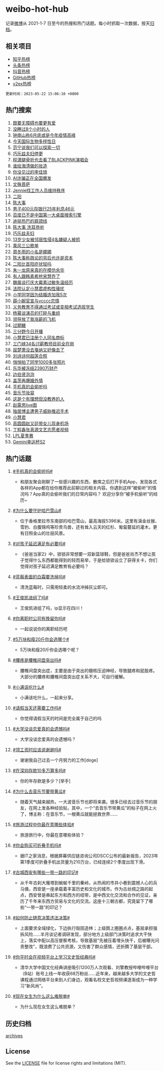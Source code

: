 # weibo-hot-hub

记录[微博](https://www.weibo.com)从 2021-1-7 日至今的热搜和热门话题。每小时抓取一次数据，按天[归档](archives)。

## 相关项目

- [知乎热榜](https://github.com/lonnyzhang423/zhihu-hot-hub)
- [头条热榜](https://github.com/lonnyzhang423/toutiao-hot-hub)
- [抖音热榜](https://github.com/lonnyzhang423/douyin-hot-hub)
- [GitHub热榜](https://github.com/lonnyzhang423/github-hot-hub)
- [v2ex热榜](https://github.com/lonnyzhang423/v2ex-hot-hub)


`更新时间：2023-05-22 15:06:10 +0800`

## 热门搜索

1. [既要无障碍也要更有爱](https://m.weibo.cn/search?containerid=100103type%3D1%26t%3D10%26q%3D%23%E6%97%A2%E8%A6%81%E6%97%A0%E9%9A%9C%E7%A2%8D%E4%B9%9F%E8%A6%81%E6%9B%B4%E6%9C%89%E7%88%B1%23&stream_entry_id=51&isnewpage=1&extparam=seat%3D1%26stream_entry_id%3D51%26pos%3D0%26filter_type%3Drealtimehot%26dgr%3D0%26c_type%3D51%26cate%3D10103%26display_time%3D1684739168%26pre_seqid%3D168473916894402718621&luicode=10000011&lfid=106003type%253D25%2526t%253D3%2526disable_hot%253D1%2526filter_type%253Drealtimehot)
1. [没睡过8个小时的人](https://m.weibo.cn/search?containerid=100103type%3D1%26t%3D10%26q%3D%E6%B2%A1%E7%9D%A1%E8%BF%878%E4%B8%AA%E5%B0%8F%E6%97%B6%E7%9A%84%E4%BA%BA&stream_entry_id=31&isnewpage=1&extparam=seat%3D1%26stream_entry_id%3D31%26cate%3D5001%26filter_type%3Drealtimehot%26band_rank%3D1%26q%3D%25E6%25B2%25A1%25E7%259D%25A1%25E8%25BF%25878%25E4%25B8%25AA%25E5%25B0%258F%25E6%2597%25B6%25E7%259A%2584%25E4%25BA%25BA%26dgr%3D0%26pos%3D0%26realpos%3D1%26flag%3D16%26c_type%3D31%26lcate%3D5001%26display_time%3D1684739168%26pre_seqid%3D168473916894402718621&luicode=10000011&lfid=106003type%253D25%2526t%253D3%2526disable_hot%253D1%2526filter_type%253Drealtimehot)
1. [钟南山称6月底或是今年疫情高峰](https://m.weibo.cn/search?containerid=100103type%3D1%26t%3D10%26q%3D%23%E9%92%9F%E5%8D%97%E5%B1%B1%E7%A7%B06%E6%9C%88%E5%BA%95%E6%88%96%E6%98%AF%E4%BB%8A%E5%B9%B4%E7%96%AB%E6%83%85%E9%AB%98%E5%B3%B0%23&stream_entry_id=31&isnewpage=1&extparam=seat%3D1%26stream_entry_id%3D31%26cate%3D5001%26filter_type%3Drealtimehot%26band_rank%3D2%26q%3D%2523%25E9%2592%259F%25E5%258D%2597%25E5%25B1%25B1%25E7%25A7%25B06%25E6%259C%2588%25E5%25BA%2595%25E6%2588%2596%25E6%2598%25AF%25E4%25BB%258A%25E5%25B9%25B4%25E7%2596%25AB%25E6%2583%2585%25E9%25AB%2598%25E5%25B3%25B0%2523%26dgr%3D0%26pos%3D1%26realpos%3D2%26flag%3D2%26c_type%3D31%26lcate%3D5001%26display_time%3D1684739168%26pre_seqid%3D168473916894402718621&luicode=10000011&lfid=106003type%253D25%2526t%253D3%2526disable_hot%253D1%2526filter_type%253Drealtimehot)
1. [今天国际生物多样性日](https://m.weibo.cn/search?containerid=100103type%3D1%26t%3D10%26q%3D%23%E4%BB%8A%E5%A4%A9%E5%9B%BD%E9%99%85%E7%94%9F%E7%89%A9%E5%A4%9A%E6%A0%B7%E6%80%A7%E6%97%A5%23&stream_entry_id=31&isnewpage=1&extparam=seat%3D1%26stream_entry_id%3D31%26cate%3D5001%26filter_type%3Drealtimehot%26band_rank%3D3%26q%3D%2523%25E4%25BB%258A%25E5%25A4%25A9%25E5%259B%25BD%25E9%2599%2585%25E7%2594%259F%25E7%2589%25A9%25E5%25A4%259A%25E6%25A0%25B7%25E6%2580%25A7%25E6%2597%25A5%2523%26dgr%3D0%26pos%3D2%26realpos%3D3%26flag%3D0%26c_type%3D31%26lcate%3D5001%26display_time%3D1684739168%26pre_seqid%3D168473916894402718621&luicode=10000011&lfid=106003type%253D25%2526t%253D3%2526disable_hot%253D1%2526filter_type%253Drealtimehot)
1. [范宁说我们可以探索一切](https://m.weibo.cn/search?containerid=100103type%3D1%26t%3D10%26q%3D%23%E8%8C%83%E5%AE%81%E8%AF%B4%E6%88%91%E4%BB%AC%E5%8F%AF%E4%BB%A5%E6%8E%A2%E7%B4%A2%E4%B8%80%E5%88%87%23&stream_entry_id=31&isnewpage=1&extparam=seat%3D1%26stream_entry_id%3D31%26cate%3D5001%26filter_type%3Drealtimehot%26band_rank%3D4%26adid%3D190106%26q%3D%2523%25E8%258C%2583%25E5%25AE%2581%25E8%25AF%25B4%25E6%2588%2591%25E4%25BB%25AC%25E5%258F%25AF%25E4%25BB%25A5%25E6%258E%25A2%25E7%25B4%25A2%25E4%25B8%2580%25E5%2588%2587%2523%26dgr%3D0%26topic_ad%3D1%26is_ad_pos%3D1%26pos%3D3%26c_type%3D31%26lcate%3D5001%26display_time%3D1684739168%26pre_seqid%3D168473916894402718621&luicode=10000011&lfid=106003type%253D25%2526t%253D3%2526disable_hot%253D1%2526filter_type%253Drealtimehot)
1. [巧乐兹夫妇停更](https://m.weibo.cn/search?containerid=100103type%3D1%26t%3D10%26q%3D%23%E5%B7%A7%E4%B9%90%E5%85%B9%E5%A4%AB%E5%A6%87%E5%81%9C%E6%9B%B4%23&stream_entry_id=31&isnewpage=1&extparam=seat%3D1%26stream_entry_id%3D31%26cate%3D5001%26filter_type%3Drealtimehot%26band_rank%3D4%26q%3D%2523%25E5%25B7%25A7%25E4%25B9%2590%25E5%2585%25B9%25E5%25A4%25AB%25E5%25A6%2587%25E5%2581%259C%25E6%259B%25B4%2523%26dgr%3D0%26pos%3D4%26realpos%3D4%26flag%3D1%26c_type%3D31%26lcate%3D5001%26display_time%3D1684739168%26pre_seqid%3D168473916894402718621&luicode=10000011&lfid=106003type%253D25%2526t%253D3%2526disable_hot%253D1%2526filter_type%253Drealtimehot)
1. [程潇腿骨折也去看了BLACKPINK演唱会](https://m.weibo.cn/search?containerid=100103type%3D1%26t%3D10%26q%3D%23%E7%A8%8B%E6%BD%87%E8%85%BF%E9%AA%A8%E6%8A%98%E4%B9%9F%E5%8E%BB%E7%9C%8B%E4%BA%86BLACKPINK%E6%BC%94%E5%94%B1%E4%BC%9A%23&stream_entry_id=31&isnewpage=1&extparam=seat%3D1%26stream_entry_id%3D31%26cate%3D5001%26filter_type%3Drealtimehot%26band_rank%3D5%26q%3D%2523%25E7%25A8%258B%25E6%25BD%2587%25E8%2585%25BF%25E9%25AA%25A8%25E6%258A%2598%25E4%25B9%259F%25E5%258E%25BB%25E7%259C%258B%25E4%25BA%2586BLACKPINK%25E6%25BC%2594%25E5%2594%25B1%25E4%25BC%259A%2523%26dgr%3D0%26pos%3D5%26realpos%3D5%26flag%3D2%26c_type%3D31%26lcate%3D5001%26display_time%3D1684739168%26pre_seqid%3D168473916894402718621&luicode=10000011&lfid=106003type%253D25%2526t%253D3%2526disable_hot%253D1%2526filter_type%253Drealtimehot)
1. [谁给海清做的妆造](https://m.weibo.cn/search?containerid=100103type%3D1%26t%3D10%26q%3D%23%E8%B0%81%E7%BB%99%E6%B5%B7%E6%B8%85%E5%81%9A%E7%9A%84%E5%A6%86%E9%80%A0%23&stream_entry_id=31&isnewpage=1&extparam=seat%3D1%26stream_entry_id%3D31%26cate%3D5001%26filter_type%3Drealtimehot%26band_rank%3D6%26q%3D%2523%25E8%25B0%2581%25E7%25BB%2599%25E6%25B5%25B7%25E6%25B8%2585%25E5%2581%259A%25E7%259A%2584%25E5%25A6%2586%25E9%2580%25A0%2523%26dgr%3D0%26pos%3D6%26realpos%3D6%26flag%3D2%26c_type%3D31%26lcate%3D5001%26display_time%3D1684739168%26pre_seqid%3D168473916894402718621&luicode=10000011&lfid=106003type%253D25%2526t%253D3%2526disable_hot%253D1%2526filter_type%253Drealtimehot)
1. [你没见过的李佳琦](https://m.weibo.cn/search?containerid=100103type%3D1%26t%3D10%26q%3D%23%E4%BD%A0%E6%B2%A1%E8%A7%81%E8%BF%87%E7%9A%84%E6%9D%8E%E4%BD%B3%E7%90%A6%23&stream_entry_id=31&isnewpage=1&extparam=seat%3D1%26stream_entry_id%3D31%26cate%3D5001%26filter_type%3Drealtimehot%26band_rank%3D7%26adid%3D189901%26q%3D%2523%25E4%25BD%25A0%25E6%25B2%25A1%25E8%25A7%2581%25E8%25BF%2587%25E7%259A%2584%25E6%259D%258E%25E4%25BD%25B3%25E7%2590%25A6%2523%26dgr%3D0%26topic_ad%3D1%26is_ad_pos%3D1%26pos%3D7%26c_type%3D31%26lcate%3D5001%26display_time%3D1684739168%26pre_seqid%3D168473916894402718621&luicode=10000011&lfid=106003type%253D25%2526t%253D3%2526disable_hot%253D1%2526filter_type%253Drealtimehot)
1. [AI诈骗正在全国爆发](https://m.weibo.cn/search?containerid=100103type%3D1%26t%3D10%26q%3D%23AI%E8%AF%88%E9%AA%97%E6%AD%A3%E5%9C%A8%E5%85%A8%E5%9B%BD%E7%88%86%E5%8F%91%23&stream_entry_id=31&isnewpage=1&extparam=seat%3D1%26stream_entry_id%3D31%26cate%3D5001%26filter_type%3Drealtimehot%26band_rank%3D7%26q%3D%2523AI%25E8%25AF%2588%25E9%25AA%2597%25E6%25AD%25A3%25E5%259C%25A8%25E5%2585%25A8%25E5%259B%25BD%25E7%2588%2586%25E5%258F%2591%2523%26dgr%3D0%26pos%3D8%26realpos%3D7%26flag%3D16%26c_type%3D31%26lcate%3D5001%26display_time%3D1684739168%26pre_seqid%3D168473916894402718621&luicode=10000011&lfid=106003type%253D25%2526t%253D3%2526disable_hot%253D1%2526filter_type%253Drealtimehot)
1. [文殊菩萨](https://m.weibo.cn/search?containerid=100103type%3D1%26t%3D10%26q%3D%E6%96%87%E6%AE%8A%E8%8F%A9%E8%90%A8&stream_entry_id=31&isnewpage=1&extparam=seat%3D1%26stream_entry_id%3D31%26cate%3D5001%26filter_type%3Drealtimehot%26band_rank%3D8%26q%3D%25E6%2596%2587%25E6%25AE%258A%25E8%258F%25A9%25E8%2590%25A8%26dgr%3D0%26pos%3D9%26realpos%3D8%26flag%3D16%26c_type%3D31%26lcate%3D5001%26display_time%3D1684739168%26pre_seqid%3D168473916894402718621&luicode=10000011&lfid=106003type%253D25%2526t%253D3%2526disable_hot%253D1%2526filter_type%253Drealtimehot)
1. [Jennie找工作人员维持秩序](https://m.weibo.cn/search?containerid=100103type%3D1%26t%3D10%26q%3D%23Jennie%E6%89%BE%E5%B7%A5%E4%BD%9C%E4%BA%BA%E5%91%98%E7%BB%B4%E6%8C%81%E7%A7%A9%E5%BA%8F%23&stream_entry_id=31&isnewpage=1&extparam=seat%3D1%26stream_entry_id%3D31%26cate%3D5001%26filter_type%3Drealtimehot%26band_rank%3D9%26q%3D%2523Jennie%25E6%2589%25BE%25E5%25B7%25A5%25E4%25BD%259C%25E4%25BA%25BA%25E5%2591%2598%25E7%25BB%25B4%25E6%258C%2581%25E7%25A7%25A9%25E5%25BA%258F%2523%26dgr%3D0%26pos%3D10%26realpos%3D9%26flag%3D2%26c_type%3D31%26lcate%3D5001%26display_time%3D1684739168%26pre_seqid%3D168473916894402718621&luicode=10000011&lfid=106003type%253D25%2526t%253D3%2526disable_hot%253D1%2526filter_type%253Drealtimehot)
1. [二阳](https://m.weibo.cn/search?containerid=100103type%3D1%26t%3D10%26q%3D%E4%BA%8C%E9%98%B3&stream_entry_id=31&isnewpage=1&extparam=seat%3D1%26stream_entry_id%3D31%26cate%3D5001%26filter_type%3Drealtimehot%26band_rank%3D10%26q%3D%25E4%25BA%258C%25E9%2598%25B3%26dgr%3D0%26pos%3D11%26realpos%3D10%26flag%3D0%26c_type%3D31%26lcate%3D5001%26display_time%3D1684739168%26pre_seqid%3D168473916894402718621&luicode=10000011&lfid=106003type%253D25%2526t%253D3%2526disable_hot%253D1%2526filter_type%253Drealtimehot)
1. [陈大事](https://m.weibo.cn/search?containerid=100103type%3D1%26t%3D10%26q%3D%E9%99%88%E5%A4%A7%E4%BA%8B&stream_entry_id=31&isnewpage=1&extparam=seat%3D1%26stream_entry_id%3D31%26cate%3D5001%26filter_type%3Drealtimehot%26band_rank%3D11%26q%3D%25E9%2599%2588%25E5%25A4%25A7%25E4%25BA%258B%26dgr%3D0%26pos%3D12%26realpos%3D11%26flag%3D0%26c_type%3D31%26lcate%3D5001%26display_time%3D1684739168%26pre_seqid%3D168473916894402718621&luicode=10000011&lfid=106003type%253D25%2526t%253D3%2526disable_hot%253D1%2526filter_type%253Drealtimehot)
1. [男子400元存银行25年利息46元](https://m.weibo.cn/search?containerid=100103type%3D1%26t%3D10%26q%3D%23%E7%94%B7%E5%AD%90400%E5%85%83%E5%AD%98%E9%93%B6%E8%A1%8C25%E5%B9%B4%E5%88%A9%E6%81%AF46%E5%85%83%23&stream_entry_id=31&isnewpage=1&extparam=seat%3D1%26stream_entry_id%3D31%26cate%3D5001%26filter_type%3Drealtimehot%26band_rank%3D12%26q%3D%2523%25E7%2594%25B7%25E5%25AD%2590400%25E5%2585%2583%25E5%25AD%2598%25E9%2593%25B6%25E8%25A1%258C25%25E5%25B9%25B4%25E5%2588%25A9%25E6%2581%25AF46%25E5%2585%2583%2523%26dgr%3D0%26pos%3D13%26realpos%3D12%26flag%3D0%26c_type%3D31%26lcate%3D5001%26display_time%3D1684739168%26pre_seqid%3D168473916894402718621&luicode=10000011&lfid=106003type%253D25%2526t%253D3%2526disable_hot%253D1%2526filter_type%253Drealtimehot)
1. [百度已不是中国第一大桌面搜索引擎](https://m.weibo.cn/search?containerid=100103type%3D1%26t%3D10%26q%3D%23%E7%99%BE%E5%BA%A6%E5%B7%B2%E4%B8%8D%E6%98%AF%E4%B8%AD%E5%9B%BD%E7%AC%AC%E4%B8%80%E5%A4%A7%E6%A1%8C%E9%9D%A2%E6%90%9C%E7%B4%A2%E5%BC%95%E6%93%8E%23&stream_entry_id=31&isnewpage=1&extparam=seat%3D1%26stream_entry_id%3D31%26cate%3D5001%26filter_type%3Drealtimehot%26band_rank%3D13%26q%3D%2523%25E7%2599%25BE%25E5%25BA%25A6%25E5%25B7%25B2%25E4%25B8%258D%25E6%2598%25AF%25E4%25B8%25AD%25E5%259B%25BD%25E7%25AC%25AC%25E4%25B8%2580%25E5%25A4%25A7%25E6%25A1%258C%25E9%259D%25A2%25E6%2590%259C%25E7%25B4%25A2%25E5%25BC%2595%25E6%2593%258E%2523%26dgr%3D0%26pos%3D14%26realpos%3D13%26flag%3D1%26c_type%3D31%26lcate%3D5001%26display_time%3D1684739168%26pre_seqid%3D168473916894402718621&luicode=10000011&lfid=106003type%253D25%2526t%253D3%2526disable_hot%253D1%2526filter_type%253Drealtimehot)
1. [迪丽热巴的肩颈线](https://m.weibo.cn/search?containerid=100103type%3D1%26t%3D10%26q%3D%23%E8%BF%AA%E4%B8%BD%E7%83%AD%E5%B7%B4%E7%9A%84%E8%82%A9%E9%A2%88%E7%BA%BF%23&stream_entry_id=31&isnewpage=1&extparam=seat%3D1%26stream_entry_id%3D31%26cate%3D5001%26filter_type%3Drealtimehot%26band_rank%3D14%26q%3D%2523%25E8%25BF%25AA%25E4%25B8%25BD%25E7%2583%25AD%25E5%25B7%25B4%25E7%259A%2584%25E8%2582%25A9%25E9%25A2%2588%25E7%25BA%25BF%2523%26dgr%3D0%26pos%3D15%26realpos%3D14%26flag%3D0%26c_type%3D31%26lcate%3D5001%26display_time%3D1684739168%26pre_seqid%3D168473916894402718621&luicode=10000011&lfid=106003type%253D25%2526t%253D3%2526disable_hot%253D1%2526filter_type%253Drealtimehot)
1. [陈大事 洗耳恭听](https://m.weibo.cn/search?containerid=100103type%3D1%26t%3D10%26q%3D%E9%99%88%E5%A4%A7%E4%BA%8B+%E6%B4%97%E8%80%B3%E6%81%AD%E5%90%AC&stream_entry_id=31&isnewpage=1&extparam=seat%3D1%26stream_entry_id%3D31%26cate%3D5001%26filter_type%3Drealtimehot%26band_rank%3D15%26q%3D%25E9%2599%2588%25E5%25A4%25A7%25E4%25BA%258B%2520%25E6%25B4%2597%25E8%2580%25B3%25E6%2581%25AD%25E5%2590%25AC%26dgr%3D0%26pos%3D16%26realpos%3D15%26flag%3D1%26c_type%3D31%26lcate%3D5001%26display_time%3D1684739168%26pre_seqid%3D168473916894402718621&luicode=10000011&lfid=106003type%253D25%2526t%253D3%2526disable_hot%253D1%2526filter_type%253Drealtimehot)
1. [巧乐兹夫妇](https://m.weibo.cn/search?containerid=100103type%3D1%26t%3D10%26q%3D%E5%B7%A7%E4%B9%90%E5%85%B9%E5%A4%AB%E5%A6%87&stream_entry_id=31&isnewpage=1&extparam=seat%3D1%26stream_entry_id%3D31%26cate%3D5001%26filter_type%3Drealtimehot%26band_rank%3D16%26q%3D%25E5%25B7%25A7%25E4%25B9%2590%25E5%2585%25B9%25E5%25A4%25AB%25E5%25A6%2587%26dgr%3D0%26pos%3D17%26realpos%3D16%26flag%3D0%26c_type%3D31%26lcate%3D5001%26display_time%3D1684739168%26pre_seqid%3D168473916894402718621&luicode=10000011&lfid=106003type%253D25%2526t%253D3%2526disable_hot%253D1%2526filter_type%253Drealtimehot)
1. [13岁少女被邻居性侵4名嫌疑人被抓](https://m.weibo.cn/search?containerid=100103type%3D1%26t%3D10%26q%3D%2313%E5%B2%81%E5%B0%91%E5%A5%B3%E8%A2%AB%E9%82%BB%E5%B1%85%E6%80%A7%E4%BE%B54%E5%90%8D%E5%AB%8C%E7%96%91%E4%BA%BA%E8%A2%AB%E6%8A%93%23&stream_entry_id=31&isnewpage=1&extparam=seat%3D1%26stream_entry_id%3D31%26cate%3D5001%26filter_type%3Drealtimehot%26band_rank%3D17%26q%3D%252313%25E5%25B2%2581%25E5%25B0%2591%25E5%25A5%25B3%25E8%25A2%25AB%25E9%2582%25BB%25E5%25B1%2585%25E6%2580%25A7%25E4%25BE%25B54%25E5%2590%258D%25E5%25AB%258C%25E7%2596%2591%25E4%25BA%25BA%25E8%25A2%25AB%25E6%258A%2593%2523%26dgr%3D0%26pos%3D18%26realpos%3D17%26flag%3D0%26c_type%3D31%26lcate%3D5001%26display_time%3D1684739168%26pre_seqid%3D168473916894402718621&luicode=10000011&lfid=106003type%253D25%2526t%253D3%2526disable_hot%253D1%2526filter_type%253Drealtimehot)
1. [乘风三公歌单](https://m.weibo.cn/search?containerid=100103type%3D1%26t%3D10%26q%3D%23%E4%B9%98%E9%A3%8E%E4%B8%89%E5%85%AC%E6%AD%8C%E5%8D%95%23&stream_entry_id=31&isnewpage=1&extparam=seat%3D1%26stream_entry_id%3D31%26cate%3D5001%26filter_type%3Drealtimehot%26band_rank%3D18%26q%3D%2523%25E4%25B9%2598%25E9%25A3%258E%25E4%25B8%2589%25E5%2585%25AC%25E6%25AD%258C%25E5%258D%2595%2523%26dgr%3D0%26pos%3D19%26realpos%3D18%26flag%3D1%26c_type%3D31%26lcate%3D5001%26display_time%3D1684739168%26pre_seqid%3D168473916894402718621&luicode=10000011&lfid=106003type%253D25%2526t%253D3%2526disable_hot%253D1%2526filter_type%253Drealtimehot)
1. [周冬雨的小名是娜娜](https://m.weibo.cn/search?containerid=100103type%3D1%26t%3D10%26q%3D%23%E5%91%A8%E5%86%AC%E9%9B%A8%E7%9A%84%E5%B0%8F%E5%90%8D%E6%98%AF%E5%A8%9C%E5%A8%9C%23&stream_entry_id=31&isnewpage=1&extparam=seat%3D1%26stream_entry_id%3D31%26cate%3D5001%26filter_type%3Drealtimehot%26band_rank%3D19%26q%3D%2523%25E5%2591%25A8%25E5%2586%25AC%25E9%259B%25A8%25E7%259A%2584%25E5%25B0%258F%25E5%2590%258D%25E6%2598%25AF%25E5%25A8%259C%25E5%25A8%259C%2523%26dgr%3D0%26pos%3D20%26realpos%3D19%26flag%3D0%26c_type%3D31%26lcate%3D5001%26display_time%3D1684739168%26pre_seqid%3D168473916894402718621&luicode=10000011&lfid=106003type%253D25%2526t%253D3%2526disable_hot%253D1%2526filter_type%253Drealtimehot)
1. [陈大事称舆论的背后也许是资本](https://m.weibo.cn/search?containerid=100103type%3D1%26t%3D10%26q%3D%23%E9%99%88%E5%A4%A7%E4%BA%8B%E7%A7%B0%E8%88%86%E8%AE%BA%E7%9A%84%E8%83%8C%E5%90%8E%E4%B9%9F%E8%AE%B8%E6%98%AF%E8%B5%84%E6%9C%AC%23&stream_entry_id=31&isnewpage=1&extparam=seat%3D1%26stream_entry_id%3D31%26cate%3D5001%26filter_type%3Drealtimehot%26band_rank%3D20%26q%3D%2523%25E9%2599%2588%25E5%25A4%25A7%25E4%25BA%258B%25E7%25A7%25B0%25E8%2588%2586%25E8%25AE%25BA%25E7%259A%2584%25E8%2583%258C%25E5%2590%258E%25E4%25B9%259F%25E8%25AE%25B8%25E6%2598%25AF%25E8%25B5%2584%25E6%259C%25AC%2523%26dgr%3D0%26pos%3D21%26realpos%3D20%26flag%3D0%26c_type%3D31%26lcate%3D5001%26display_time%3D1684739168%26pre_seqid%3D168473916894402718621&luicode=10000011&lfid=106003type%253D25%2526t%253D3%2526disable_hot%253D1%2526filter_type%253Drealtimehot)
1. [二阳比首阳症状轻吗](https://m.weibo.cn/search?containerid=100103type%3D1%26t%3D10%26q%3D%23%E4%BA%8C%E9%98%B3%E6%AF%94%E9%A6%96%E9%98%B3%E7%97%87%E7%8A%B6%E8%BD%BB%E5%90%97%23&stream_entry_id=31&isnewpage=1&extparam=seat%3D1%26stream_entry_id%3D31%26cate%3D5001%26filter_type%3Drealtimehot%26band_rank%3D21%26q%3D%2523%25E4%25BA%258C%25E9%2598%25B3%25E6%25AF%2594%25E9%25A6%2596%25E9%2598%25B3%25E7%2597%2587%25E7%258A%25B6%25E8%25BD%25BB%25E5%2590%2597%2523%26dgr%3D0%26pos%3D22%26realpos%3D21%26flag%3D1%26c_type%3D31%26lcate%3D5001%26display_time%3D1684739168%26pre_seqid%3D168473916894402718621&luicode=10000011&lfid=106003type%253D25%2526t%253D3%2526disable_hot%253D1%2526filter_type%253Drealtimehot)
1. [朱一龙原来真的在模仿余华](https://m.weibo.cn/search?containerid=100103type%3D1%26t%3D10%26q%3D%23%E6%9C%B1%E4%B8%80%E9%BE%99%E5%8E%9F%E6%9D%A5%E7%9C%9F%E7%9A%84%E5%9C%A8%E6%A8%A1%E4%BB%BF%E4%BD%99%E5%8D%8E%23&stream_entry_id=31&isnewpage=1&extparam=seat%3D1%26stream_entry_id%3D31%26cate%3D5001%26filter_type%3Drealtimehot%26band_rank%3D22%26q%3D%2523%25E6%259C%25B1%25E4%25B8%2580%25E9%25BE%2599%25E5%258E%259F%25E6%259D%25A5%25E7%259C%259F%25E7%259A%2584%25E5%259C%25A8%25E6%25A8%25A1%25E4%25BB%25BF%25E4%25BD%2599%25E5%258D%258E%2523%26dgr%3D0%26pos%3D23%26realpos%3D22%26flag%3D1%26c_type%3D31%26lcate%3D5001%26display_time%3D1684739168%26pre_seqid%3D168473916894402718621&luicode=10000011&lfid=106003type%253D25%2526t%253D3%2526disable_hot%253D1%2526filter_type%253Drealtimehot)
1. [有人跟韩素希抢宋慧乔了](https://m.weibo.cn/search?containerid=100103type%3D1%26t%3D10%26q%3D%23%E6%9C%89%E4%BA%BA%E8%B7%9F%E9%9F%A9%E7%B4%A0%E5%B8%8C%E6%8A%A2%E5%AE%8B%E6%85%A7%E4%B9%94%E4%BA%86%23&stream_entry_id=31&isnewpage=1&extparam=seat%3D1%26stream_entry_id%3D31%26cate%3D5001%26filter_type%3Drealtimehot%26band_rank%3D23%26q%3D%2523%25E6%259C%2589%25E4%25BA%25BA%25E8%25B7%259F%25E9%259F%25A9%25E7%25B4%25A0%25E5%25B8%258C%25E6%258A%25A2%25E5%25AE%258B%25E6%2585%25A7%25E4%25B9%2594%25E4%25BA%2586%2523%26dgr%3D0%26pos%3D24%26realpos%3D23%26flag%3D2%26c_type%3D31%26lcate%3D5001%26display_time%3D1684739168%26pre_seqid%3D168473916894402718621&luicode=10000011&lfid=106003type%253D25%2526t%253D3%2526disable_hot%253D1%2526filter_type%253Drealtimehot)
1. [魏晨谈打庆大霉素过敏失温经历](https://m.weibo.cn/search?containerid=100103type%3D1%26t%3D10%26q%3D%23%E9%AD%8F%E6%99%A8%E8%B0%88%E6%89%93%E5%BA%86%E5%A4%A7%E9%9C%89%E7%B4%A0%E8%BF%87%E6%95%8F%E5%A4%B1%E6%B8%A9%E7%BB%8F%E5%8E%86%23&stream_entry_id=31&isnewpage=1&extparam=seat%3D1%26stream_entry_id%3D31%26cate%3D5001%26filter_type%3Drealtimehot%26band_rank%3D24%26q%3D%2523%25E9%25AD%258F%25E6%2599%25A8%25E8%25B0%2588%25E6%2589%2593%25E5%25BA%2586%25E5%25A4%25A7%25E9%259C%2589%25E7%25B4%25A0%25E8%25BF%2587%25E6%2595%258F%25E5%25A4%25B1%25E6%25B8%25A9%25E7%25BB%258F%25E5%258E%2586%2523%26dgr%3D0%26pos%3D25%26realpos%3D24%26flag%3D1%26c_type%3D31%26lcate%3D5001%26display_time%3D1684739168%26pre_seqid%3D168473916894402718621&luicode=10000011&lfid=106003type%253D25%2526t%253D3%2526disable_hot%253D1%2526filter_type%253Drealtimehot)
1. [法院认定小慧君虚构性骚扰](https://m.weibo.cn/search?containerid=100103type%3D1%26t%3D10%26q%3D%23%E6%B3%95%E9%99%A2%E8%AE%A4%E5%AE%9A%E5%B0%8F%E6%85%A7%E5%90%9B%E8%99%9A%E6%9E%84%E6%80%A7%E9%AA%9A%E6%89%B0%23&stream_entry_id=31&isnewpage=1&extparam=seat%3D1%26stream_entry_id%3D31%26cate%3D5001%26filter_type%3Drealtimehot%26band_rank%3D25%26q%3D%2523%25E6%25B3%2595%25E9%2599%25A2%25E8%25AE%25A4%25E5%25AE%259A%25E5%25B0%258F%25E6%2585%25A7%25E5%2590%259B%25E8%2599%259A%25E6%259E%2584%25E6%2580%25A7%25E9%25AA%259A%25E6%2589%25B0%2523%26dgr%3D0%26pos%3D26%26realpos%3D25%26flag%3D0%26c_type%3D31%26lcate%3D5001%26display_time%3D1684739168%26pre_seqid%3D168473916894402718621&luicode=10000011&lfid=106003type%253D25%2526t%253D3%2526disable_hot%253D1%2526filter_type%253Drealtimehot)
1. [小学同学因为结婚连加我5次](https://m.weibo.cn/search?containerid=100103type%3D1%26t%3D10%26q%3D%23%E5%B0%8F%E5%AD%A6%E5%90%8C%E5%AD%A6%E5%9B%A0%E4%B8%BA%E7%BB%93%E5%A9%9A%E8%BF%9E%E5%8A%A0%E6%88%915%E6%AC%A1%23&stream_entry_id=31&isnewpage=1&extparam=seat%3D1%26stream_entry_id%3D31%26cate%3D5001%26filter_type%3Drealtimehot%26band_rank%3D26%26q%3D%2523%25E5%25B0%258F%25E5%25AD%25A6%25E5%2590%258C%25E5%25AD%25A6%25E5%259B%25A0%25E4%25B8%25BA%25E7%25BB%2593%25E5%25A9%259A%25E8%25BF%259E%25E5%258A%25A0%25E6%2588%25915%25E6%25AC%25A1%2523%26dgr%3D0%26pos%3D27%26realpos%3D26%26flag%3D0%26c_type%3D31%26lcate%3D5001%26display_time%3D1684739168%26pre_seqid%3D168473916894402718621&luicode=10000011&lfid=106003type%253D25%2526t%253D3%2526disable_hot%253D1%2526filter_type%253Drealtimehot)
1. [薛小婉官宣与vcccc恋情](https://m.weibo.cn/search?containerid=100103type%3D1%26t%3D10%26q%3D%23%E8%96%9B%E5%B0%8F%E5%A9%89%E5%AE%98%E5%AE%A3%E4%B8%8Evcccc%E6%81%8B%E6%83%85%23&stream_entry_id=31&isnewpage=1&extparam=seat%3D1%26stream_entry_id%3D31%26cate%3D5001%26filter_type%3Drealtimehot%26band_rank%3D27%26q%3D%2523%25E8%2596%259B%25E5%25B0%258F%25E5%25A9%2589%25E5%25AE%2598%25E5%25AE%25A3%25E4%25B8%258Evcccc%25E6%2581%258B%25E6%2583%2585%2523%26dgr%3D0%26pos%3D28%26realpos%3D27%26flag%3D1%26c_type%3D31%26lcate%3D5001%26display_time%3D1684739168%26pre_seqid%3D168473916894402718621&luicode=10000011&lfid=106003type%253D25%2526t%253D3%2526disable_hot%253D1%2526filter_type%253Drealtimehot)
1. [义务教育不得通过考试或变相考试选拔学生](https://m.weibo.cn/search?containerid=100103type%3D1%26t%3D10%26q%3D%23%E4%B9%89%E5%8A%A1%E6%95%99%E8%82%B2%E4%B8%8D%E5%BE%97%E9%80%9A%E8%BF%87%E8%80%83%E8%AF%95%E6%88%96%E5%8F%98%E7%9B%B8%E8%80%83%E8%AF%95%E9%80%89%E6%8B%94%E5%AD%A6%E7%94%9F%23&stream_entry_id=31&isnewpage=1&extparam=seat%3D1%26stream_entry_id%3D31%26cate%3D5001%26filter_type%3Drealtimehot%26band_rank%3D28%26q%3D%2523%25E4%25B9%2589%25E5%258A%25A1%25E6%2595%2599%25E8%2582%25B2%25E4%25B8%258D%25E5%25BE%2597%25E9%2580%259A%25E8%25BF%2587%25E8%2580%2583%25E8%25AF%2595%25E6%2588%2596%25E5%258F%2598%25E7%259B%25B8%25E8%2580%2583%25E8%25AF%2595%25E9%2580%2589%25E6%258B%2594%25E5%25AD%25A6%25E7%2594%259F%2523%26dgr%3D0%26pos%3D29%26realpos%3D28%26flag%3D1%26c_type%3D31%26lcate%3D5001%26display_time%3D1684739168%26pre_seqid%3D168473916894402718621&luicode=10000011&lfid=106003type%253D25%2526t%253D3%2526disable_hot%253D1%2526filter_type%253Drealtimehot)
1. [杨幂谈演员的打碎与重组](https://m.weibo.cn/search?containerid=100103type%3D1%26t%3D10%26q%3D%23%E6%9D%A8%E5%B9%82%E8%B0%88%E6%BC%94%E5%91%98%E7%9A%84%E6%89%93%E7%A2%8E%E4%B8%8E%E9%87%8D%E7%BB%84%23&stream_entry_id=31&isnewpage=1&extparam=seat%3D1%26stream_entry_id%3D31%26cate%3D5001%26filter_type%3Drealtimehot%26band_rank%3D29%26q%3D%2523%25E6%259D%25A8%25E5%25B9%2582%25E8%25B0%2588%25E6%25BC%2594%25E5%2591%2598%25E7%259A%2584%25E6%2589%2593%25E7%25A2%258E%25E4%25B8%258E%25E9%2587%258D%25E7%25BB%2584%2523%26dgr%3D0%26pos%3D30%26realpos%3D29%26flag%3D0%26c_type%3D31%26lcate%3D5001%26display_time%3D1684739168%26pre_seqid%3D168473916894402718621&luicode=10000011&lfid=106003type%253D25%2526t%253D3%2526disable_hot%253D1%2526filter_type%253Drealtimehot)
1. [领导放了我涨薪的飞机](https://m.weibo.cn/search?containerid=100103type%3D1%26t%3D10%26q%3D%23%E9%A2%86%E5%AF%BC%E6%94%BE%E4%BA%86%E6%88%91%E6%B6%A8%E8%96%AA%E7%9A%84%E9%A3%9E%E6%9C%BA%23&stream_entry_id=31&isnewpage=1&extparam=seat%3D1%26stream_entry_id%3D31%26cate%3D5001%26filter_type%3Drealtimehot%26band_rank%3D30%26q%3D%2523%25E9%25A2%2586%25E5%25AF%25BC%25E6%2594%25BE%25E4%25BA%2586%25E6%2588%2591%25E6%25B6%25A8%25E8%2596%25AA%25E7%259A%2584%25E9%25A3%259E%25E6%259C%25BA%2523%26dgr%3D0%26pos%3D31%26realpos%3D30%26flag%3D0%26c_type%3D31%26lcate%3D5001%26display_time%3D1684739168%26pre_seqid%3D168473916894402718621&luicode=10000011&lfid=106003type%253D25%2526t%253D3%2526disable_hot%253D1%2526filter_type%253Drealtimehot)
1. [过期糖](https://m.weibo.cn/search?containerid=100103type%3D1%26t%3D10%26q%3D%E8%BF%87%E6%9C%9F%E7%B3%96&stream_entry_id=31&isnewpage=1&extparam=seat%3D1%26stream_entry_id%3D31%26cate%3D5001%26filter_type%3Drealtimehot%26band_rank%3D31%26q%3D%25E8%25BF%2587%25E6%259C%259F%25E7%25B3%2596%26dgr%3D0%26pos%3D32%26realpos%3D31%26flag%3D1%26c_type%3D31%26lcate%3D5001%26display_time%3D1684739168%26pre_seqid%3D168473916894402718621&luicode=10000011&lfid=106003type%253D25%2526t%253D3%2526disable_hot%253D1%2526filter_type%253Drealtimehot)
1. [三分野今日开播](https://m.weibo.cn/search?containerid=100103type%3D1%26t%3D10%26q%3D%23%E4%B8%89%E5%88%86%E9%87%8E%E4%BB%8A%E6%97%A5%E5%BC%80%E6%92%AD%23&stream_entry_id=31&isnewpage=1&extparam=seat%3D1%26stream_entry_id%3D31%26cate%3D5001%26filter_type%3Drealtimehot%26band_rank%3D32%26q%3D%2523%25E4%25B8%2589%25E5%2588%2586%25E9%2587%258E%25E4%25BB%258A%25E6%2597%25A5%25E5%25BC%2580%25E6%2592%25AD%2523%26dgr%3D0%26pos%3D33%26realpos%3D32%26flag%3D1%26c_type%3D31%26lcate%3D5001%26display_time%3D1684739168%26pre_seqid%3D168473916894402718621&luicode=10000011&lfid=106003type%253D25%2526t%253D3%2526disable_hot%253D1%2526filter_type%253Drealtimehot)
1. [小慧君已注册个人同名商标](https://m.weibo.cn/search?containerid=100103type%3D1%26t%3D10%26q%3D%23%E5%B0%8F%E6%85%A7%E5%90%9B%E5%B7%B2%E6%B3%A8%E5%86%8C%E4%B8%AA%E4%BA%BA%E5%90%8C%E5%90%8D%E5%95%86%E6%A0%87%23&stream_entry_id=31&isnewpage=1&extparam=seat%3D1%26stream_entry_id%3D31%26cate%3D5001%26filter_type%3Drealtimehot%26band_rank%3D33%26q%3D%2523%25E5%25B0%258F%25E6%2585%25A7%25E5%2590%259B%25E5%25B7%25B2%25E6%25B3%25A8%25E5%2586%258C%25E4%25B8%25AA%25E4%25BA%25BA%25E5%2590%258C%25E5%2590%258D%25E5%2595%2586%25E6%25A0%2587%2523%26dgr%3D0%26pos%3D34%26realpos%3D33%26flag%3D1%26c_type%3D31%26lcate%3D5001%26display_time%3D1684739168%26pre_seqid%3D168473916894402718621&luicode=10000011&lfid=106003type%253D25%2526t%253D3%2526disable_hot%253D1%2526filter_type%253Drealtimehot)
1. [三门峡34名讨薪教师目前全在岗](https://m.weibo.cn/search?containerid=100103type%3D1%26t%3D10%26q%3D%23%E4%B8%89%E9%97%A8%E5%B3%A134%E5%90%8D%E8%AE%A8%E8%96%AA%E6%95%99%E5%B8%88%E7%9B%AE%E5%89%8D%E5%85%A8%E5%9C%A8%E5%B2%97%23&stream_entry_id=31&isnewpage=1&extparam=seat%3D1%26stream_entry_id%3D31%26cate%3D5001%26filter_type%3Drealtimehot%26band_rank%3D34%26q%3D%2523%25E4%25B8%2589%25E9%2597%25A8%25E5%25B3%25A134%25E5%2590%258D%25E8%25AE%25A8%25E8%2596%25AA%25E6%2595%2599%25E5%25B8%2588%25E7%259B%25AE%25E5%2589%258D%25E5%2585%25A8%25E5%259C%25A8%25E5%25B2%2597%2523%26dgr%3D0%26pos%3D35%26realpos%3D34%26flag%3D1%26c_type%3D31%26lcate%3D5001%26display_time%3D1684739168%26pre_seqid%3D168473916894402718621&luicode=10000011&lfid=106003type%253D25%2526t%253D3%2526disable_hot%253D1%2526filter_type%253Drealtimehot)
1. [屈楚萧没去戛纳又好像去了](https://m.weibo.cn/search?containerid=100103type%3D1%26t%3D10%26q%3D%23%E5%B1%88%E6%A5%9A%E8%90%A7%E6%B2%A1%E5%8E%BB%E6%88%9B%E7%BA%B3%E5%8F%88%E5%A5%BD%E5%83%8F%E5%8E%BB%E4%BA%86%23&stream_entry_id=31&isnewpage=1&extparam=seat%3D1%26stream_entry_id%3D31%26cate%3D5001%26filter_type%3Drealtimehot%26band_rank%3D35%26q%3D%2523%25E5%25B1%2588%25E6%25A5%259A%25E8%2590%25A7%25E6%25B2%25A1%25E5%258E%25BB%25E6%2588%259B%25E7%25BA%25B3%25E5%258F%2588%25E5%25A5%25BD%25E5%2583%258F%25E5%258E%25BB%25E4%25BA%2586%2523%26dgr%3D0%26pos%3D36%26realpos%3D35%26flag%3D0%26c_type%3D31%26lcate%3D5001%26display_time%3D1684739168%26pre_seqid%3D168473916894402718621&luicode=10000011&lfid=106003type%253D25%2526t%253D3%2526disable_hot%253D1%2526filter_type%253Drealtimehot)
1. [刘诗诗何超莲合照](https://m.weibo.cn/search?containerid=100103type%3D1%26t%3D10%26q%3D%23%E5%88%98%E8%AF%97%E8%AF%97%E4%BD%95%E8%B6%85%E8%8E%B2%E5%90%88%E7%85%A7%23&stream_entry_id=31&isnewpage=1&extparam=seat%3D1%26stream_entry_id%3D31%26cate%3D5001%26filter_type%3Drealtimehot%26band_rank%3D36%26q%3D%2523%25E5%2588%2598%25E8%25AF%2597%25E8%25AF%2597%25E4%25BD%2595%25E8%25B6%2585%25E8%258E%25B2%25E5%2590%2588%25E7%2585%25A7%2523%26dgr%3D0%26pos%3D37%26realpos%3D36%26flag%3D0%26c_type%3D31%26lcate%3D5001%26display_time%3D1684739168%26pre_seqid%3D168473916894402718621&luicode=10000011&lfid=106003type%253D25%2526t%253D3%2526disable_hot%253D1%2526filter_type%253Drealtimehot)
1. [悄悄拍了同学1000多张照片](https://m.weibo.cn/search?containerid=100103type%3D1%26t%3D10%26q%3D%23%E6%82%84%E6%82%84%E6%8B%8D%E4%BA%86%E5%90%8C%E5%AD%A61000%E5%A4%9A%E5%BC%A0%E7%85%A7%E7%89%87%23&stream_entry_id=31&isnewpage=1&extparam=seat%3D1%26stream_entry_id%3D31%26cate%3D5001%26filter_type%3Drealtimehot%26band_rank%3D37%26q%3D%2523%25E6%2582%2584%25E6%2582%2584%25E6%258B%258D%25E4%25BA%2586%25E5%2590%258C%25E5%25AD%25A61000%25E5%25A4%259A%25E5%25BC%25A0%25E7%2585%25A7%25E7%2589%2587%2523%26dgr%3D0%26pos%3D38%26realpos%3D37%26flag%3D0%26c_type%3D31%26lcate%3D5001%26display_time%3D1684739168%26pre_seqid%3D168473916894402718621&luicode=10000011&lfid=106003type%253D25%2526t%253D3%2526disable_hot%253D1%2526filter_type%253Drealtimehot)
1. [乐华被冻结2390万财产](https://m.weibo.cn/search?containerid=100103type%3D1%26t%3D10%26q%3D%23%E4%B9%90%E5%8D%8E%E8%A2%AB%E5%86%BB%E7%BB%932390%E4%B8%87%E8%B4%A2%E4%BA%A7%23&stream_entry_id=31&isnewpage=1&extparam=seat%3D1%26stream_entry_id%3D31%26cate%3D5001%26filter_type%3Drealtimehot%26band_rank%3D38%26q%3D%2523%25E4%25B9%2590%25E5%258D%258E%25E8%25A2%25AB%25E5%2586%25BB%25E7%25BB%25932390%25E4%25B8%2587%25E8%25B4%25A2%25E4%25BA%25A7%2523%26dgr%3D0%26pos%3D39%26realpos%3D38%26flag%3D1%26c_type%3D31%26lcate%3D5001%26display_time%3D1684739168%26pre_seqid%3D168473916894402718621&luicode=10000011&lfid=106003type%253D25%2526t%253D3%2526disable_hot%253D1%2526filter_type%253Drealtimehot)
1. [边伯贤泡泡](https://m.weibo.cn/search?containerid=100103type%3D1%26t%3D10%26q%3D%E8%BE%B9%E4%BC%AF%E8%B4%A4%E6%B3%A1%E6%B3%A1&stream_entry_id=31&isnewpage=1&extparam=seat%3D1%26stream_entry_id%3D31%26cate%3D5001%26filter_type%3Drealtimehot%26band_rank%3D39%26q%3D%25E8%25BE%25B9%25E4%25BC%25AF%25E8%25B4%25A4%25E6%25B3%25A1%25E6%25B3%25A1%26dgr%3D0%26pos%3D40%26realpos%3D39%26flag%3D1%26c_type%3D31%26lcate%3D5001%26display_time%3D1684739168%26pre_seqid%3D168473916894402718621&luicode=10000011&lfid=106003type%253D25%2526t%253D3%2526disable_hot%253D1%2526filter_type%253Drealtimehot)
1. [盖茨再爆婚外情](https://m.weibo.cn/search?containerid=100103type%3D1%26t%3D10%26q%3D%23%E7%9B%96%E8%8C%A8%E5%86%8D%E7%88%86%E5%A9%9A%E5%A4%96%E6%83%85%23&stream_entry_id=31&isnewpage=1&extparam=seat%3D1%26stream_entry_id%3D31%26cate%3D5001%26filter_type%3Drealtimehot%26band_rank%3D40%26q%3D%2523%25E7%259B%2596%25E8%258C%25A8%25E5%2586%258D%25E7%2588%2586%25E5%25A9%259A%25E5%25A4%2596%25E6%2583%2585%2523%26dgr%3D0%26pos%3D41%26realpos%3D40%26flag%3D0%26c_type%3D31%26lcate%3D5001%26display_time%3D1684739168%26pre_seqid%3D168473916894402718621&luicode=10000011&lfid=106003type%253D25%2526t%253D3%2526disable_hot%253D1%2526filter_type%253Drealtimehot)
1. [手机真的会偷听吗](https://m.weibo.cn/search?containerid=100103type%3D1%26t%3D10%26q%3D%23%E6%89%8B%E6%9C%BA%E7%9C%9F%E7%9A%84%E4%BC%9A%E5%81%B7%E5%90%AC%E5%90%97%23&stream_entry_id=31&isnewpage=1&extparam=seat%3D1%26stream_entry_id%3D31%26cate%3D5001%26filter_type%3Drealtimehot%26band_rank%3D41%26q%3D%2523%25E6%2589%258B%25E6%259C%25BA%25E7%259C%259F%25E7%259A%2584%25E4%25BC%259A%25E5%2581%25B7%25E5%2590%25AC%25E5%2590%2597%2523%26dgr%3D0%26pos%3D42%26realpos%3D41%26flag%3D0%26c_type%3D31%26lcate%3D5001%26display_time%3D1684739168%26pre_seqid%3D168473916894402718621&luicode=10000011&lfid=106003type%253D25%2526t%253D3%2526disable_hot%253D1%2526filter_type%253Drealtimehot)
1. [音乐节妆容](https://m.weibo.cn/search?containerid=100103type%3D1%26t%3D10%26q%3D%E9%9F%B3%E4%B9%90%E8%8A%82%E5%A6%86%E5%AE%B9&stream_entry_id=31&isnewpage=1&extparam=seat%3D1%26stream_entry_id%3D31%26cate%3D5001%26filter_type%3Drealtimehot%26band_rank%3D42%26q%3D%25E9%259F%25B3%25E4%25B9%2590%25E8%258A%2582%25E5%25A6%2586%25E5%25AE%25B9%26dgr%3D0%26pos%3D43%26realpos%3D42%26flag%3D1%26c_type%3D31%26lcate%3D5001%26display_time%3D1684739168%26pre_seqid%3D168473916894402718621&luicode=10000011&lfid=106003type%253D25%2526t%253D3%2526disable_hot%253D1%2526filter_type%253Drealtimehot)
1. [这是个有理想但没教养的人](https://m.weibo.cn/search?containerid=100103type%3D1%26t%3D10%26q%3D%E8%BF%99%E6%98%AF%E4%B8%AA%E6%9C%89%E7%90%86%E6%83%B3%E4%BD%86%E6%B2%A1%E6%95%99%E5%85%BB%E7%9A%84%E4%BA%BA&stream_entry_id=31&isnewpage=1&extparam=seat%3D1%26stream_entry_id%3D31%26cate%3D5001%26filter_type%3Drealtimehot%26band_rank%3D43%26q%3D%25E8%25BF%2599%25E6%2598%25AF%25E4%25B8%25AA%25E6%259C%2589%25E7%2590%2586%25E6%2583%25B3%25E4%25BD%2586%25E6%25B2%25A1%25E6%2595%2599%25E5%2585%25BB%25E7%259A%2584%25E4%25BA%25BA%26dgr%3D0%26pos%3D44%26realpos%3D43%26flag%3D1%26c_type%3D31%26lcate%3D5001%26display_time%3D1684739168%26pre_seqid%3D168473916894402718621&luicode=10000011&lfid=106003type%253D25%2526t%253D3%2526disable_hot%253D1%2526filter_type%253Drealtimehot)
1. [赵露思live图](https://m.weibo.cn/search?containerid=100103type%3D1%26t%3D10%26q%3D%E8%B5%B5%E9%9C%B2%E6%80%9Dlive%E5%9B%BE&stream_entry_id=31&isnewpage=1&extparam=seat%3D1%26stream_entry_id%3D31%26cate%3D5001%26filter_type%3Drealtimehot%26band_rank%3D44%26q%3D%25E8%25B5%25B5%25E9%259C%25B2%25E6%2580%259Dlive%25E5%259B%25BE%26dgr%3D0%26pos%3D45%26realpos%3D44%26flag%3D0%26c_type%3D31%26lcate%3D5001%26display_time%3D1684739168%26pre_seqid%3D168473916894402718621&luicode=10000011&lfid=106003type%253D25%2526t%253D3%2526disable_hot%253D1%2526filter_type%253Drealtimehot)
1. [独居博主遭男子威胁推迟手术](https://m.weibo.cn/search?containerid=100103type%3D1%26t%3D10%26q%3D%E7%8B%AC%E5%B1%85%E5%8D%9A%E4%B8%BB%E9%81%AD%E7%94%B7%E5%AD%90%E5%A8%81%E8%83%81%E6%8E%A8%E8%BF%9F%E6%89%8B%E6%9C%AF&stream_entry_id=31&isnewpage=1&extparam=seat%3D1%26stream_entry_id%3D31%26cate%3D5001%26filter_type%3Drealtimehot%26band_rank%3D45%26q%3D%25E7%258B%25AC%25E5%25B1%2585%25E5%258D%259A%25E4%25B8%25BB%25E9%2581%25AD%25E7%2594%25B7%25E5%25AD%2590%25E5%25A8%2581%25E8%2583%2581%25E6%258E%25A8%25E8%25BF%259F%25E6%2589%258B%25E6%259C%25AF%26dgr%3D0%26pos%3D46%26realpos%3D45%26flag%3D1%26c_type%3D31%26lcate%3D5001%26display_time%3D1684739168%26pre_seqid%3D168473916894402718621&luicode=10000011&lfid=106003type%253D25%2526t%253D3%2526disable_hot%253D1%2526filter_type%253Drealtimehot)
1. [小慧君](https://m.weibo.cn/search?containerid=100103type%3D1%26t%3D10%26q%3D%E5%B0%8F%E6%85%A7%E5%90%9B&stream_entry_id=31&isnewpage=1&extparam=seat%3D1%26stream_entry_id%3D31%26cate%3D5001%26filter_type%3Drealtimehot%26band_rank%3D46%26q%3D%25E5%25B0%258F%25E6%2585%25A7%25E5%2590%259B%26dgr%3D0%26pos%3D47%26realpos%3D46%26flag%3D0%26c_type%3D31%26lcate%3D5001%26display_time%3D1684739168%26pre_seqid%3D168473916894402718621&luicode=10000011&lfid=106003type%253D25%2526t%253D3%2526disable_hot%253D1%2526filter_type%253Drealtimehot)
1. [高圆圆赵又廷带女儿现身机场](https://m.weibo.cn/search?containerid=100103type%3D1%26t%3D10%26q%3D%23%E9%AB%98%E5%9C%86%E5%9C%86%E8%B5%B5%E5%8F%88%E5%BB%B7%E5%B8%A6%E5%A5%B3%E5%84%BF%E7%8E%B0%E8%BA%AB%E6%9C%BA%E5%9C%BA%23&stream_entry_id=31&isnewpage=1&extparam=seat%3D1%26stream_entry_id%3D31%26cate%3D5001%26filter_type%3Drealtimehot%26band_rank%3D47%26q%3D%2523%25E9%25AB%2598%25E5%259C%2586%25E5%259C%2586%25E8%25B5%25B5%25E5%258F%2588%25E5%25BB%25B7%25E5%25B8%25A6%25E5%25A5%25B3%25E5%2584%25BF%25E7%258E%25B0%25E8%25BA%25AB%25E6%259C%25BA%25E5%259C%25BA%2523%26dgr%3D0%26pos%3D48%26realpos%3D47%26flag%3D0%26c_type%3D31%26lcate%3D5001%26display_time%3D1684739168%26pre_seqid%3D168473916894402718621&luicode=10000011&lfid=106003type%253D25%2526t%253D3%2526disable_hot%253D1%2526filter_type%253Drealtimehot)
1. [丁程鑫张真源文艺志愿者视频](https://m.weibo.cn/search?containerid=100103type%3D1%26t%3D10%26q%3D%23%E4%B8%81%E7%A8%8B%E9%91%AB%E5%BC%A0%E7%9C%9F%E6%BA%90%E6%96%87%E8%89%BA%E5%BF%97%E6%84%BF%E8%80%85%E8%A7%86%E9%A2%91%23&stream_entry_id=31&isnewpage=1&extparam=seat%3D1%26stream_entry_id%3D31%26cate%3D5001%26filter_type%3Drealtimehot%26band_rank%3D48%26q%3D%2523%25E4%25B8%2581%25E7%25A8%258B%25E9%2591%25AB%25E5%25BC%25A0%25E7%259C%259F%25E6%25BA%2590%25E6%2596%2587%25E8%2589%25BA%25E5%25BF%2597%25E6%2584%25BF%25E8%2580%2585%25E8%25A7%2586%25E9%25A2%2591%2523%26dgr%3D0%26pos%3D49%26realpos%3D48%26flag%3D1%26c_type%3D31%26lcate%3D5001%26display_time%3D1684739168%26pre_seqid%3D168473916894402718621&luicode=10000011&lfid=106003type%253D25%2526t%253D3%2526disable_hot%253D1%2526filter_type%253Drealtimehot)
1. [LPL夏季赛](https://m.weibo.cn/search?containerid=100103type%3D1%26t%3D10%26q%3DLPL%E5%A4%8F%E5%AD%A3%E8%B5%9B&stream_entry_id=31&isnewpage=1&extparam=seat%3D1%26stream_entry_id%3D31%26cate%3D5001%26filter_type%3Drealtimehot%26band_rank%3D49%26q%3DLPL%25E5%25A4%258F%25E5%25AD%25A3%25E8%25B5%259B%26dgr%3D0%26pos%3D50%26realpos%3D49%26flag%3D0%26c_type%3D31%26lcate%3D5001%26display_time%3D1684739168%26pre_seqid%3D168473916894402718621&luicode=10000011&lfid=106003type%253D25%2526t%253D3%2526disable_hot%253D1%2526filter_type%253Drealtimehot)
1. [Gemini幸运杯S2](https://m.weibo.cn/search?containerid=100103type%3D1%26t%3D10%26q%3D%23Gemini%E5%B9%B8%E8%BF%90%E6%9D%AFS2%23&stream_entry_id=31&isnewpage=1&extparam=seat%3D1%26stream_entry_id%3D31%26cate%3D5001%26filter_type%3Drealtimehot%26band_rank%3D50%26q%3D%2523Gemini%25E5%25B9%25B8%25E8%25BF%2590%25E6%259D%25AFS2%2523%26dgr%3D0%26pos%3D51%26realpos%3D50%26flag%3D1%26c_type%3D31%26lcate%3D5001%26display_time%3D1684739168%26pre_seqid%3D168473916894402718621&luicode=10000011&lfid=106003type%253D25%2526t%253D3%2526disable_hot%253D1%2526filter_type%253Drealtimehot)

## 热门话题

1. [#手机真的会偷听吗#](https://m.weibo.cn/search?containerid=231522type%3D1%26t%3D10%26q%3D%23%E6%89%8B%E6%9C%BA%E7%9C%9F%E7%9A%84%E4%BC%9A%E5%81%B7%E5%90%AC%E5%90%97%23&stream_entry_id=128&isnewpage=1&extparam=seat%3D1%26pos%3D1-0-0%26c_type%3D128%26unitid%3D1684726615870%26cate%3D5004%26dgr%3D0%26lcate%3D5004%26display_time%3D1684739170%26pre_seqid%3D168473917004602721038&luicode=10000011&lfid=231648_-_4)
    - 和朋友聚会刚聊了一些感兴趣的东西，散席之后打开手机App，发现各式各样的App都在给你推荐此前聊过的相关内容。你遇到这样“被偷听”的情况吗？App真的会偷听我们的日常内容吗？
欢迎分享你“被手机偷听”的经历~

1. [#为什么要守护哈巴雪山#](https://m.weibo.cn/search?containerid=231522type%3D1%26t%3D10%26q%3D%23%E4%B8%BA%E4%BB%80%E4%B9%88%E8%A6%81%E5%AE%88%E6%8A%A4%E5%93%88%E5%B7%B4%E9%9B%AA%E5%B1%B1%23&stream_entry_id=128&isnewpage=1&extparam=seat%3D1%26pos%3D1-0-1%26c_type%3D128%26unitid%3D1684731725254%26cate%3D5004%26dgr%3D0%26lcate%3D5004%26display_time%3D1684739170%26pre_seqid%3D168473917004602721038&luicode=10000011&lfid=231648_-_4)
    - 位于香格里拉市东南部的哈巴雪山，最高海拔5396米。这里有滇金丝猴、雪豹、白腹锦鸡等珍贵鸟兽，还有耸入云天的红杉、匍匐蔓延的灌木，更有日照金山的壮丽风景。

1. [#对孩子延迟满足有必要吗#](https://m.weibo.cn/search?containerid=231522type%3D1%26t%3D10%26q%3D%23%E5%AF%B9%E5%AD%A9%E5%AD%90%E5%BB%B6%E8%BF%9F%E6%BB%A1%E8%B6%B3%E6%9C%89%E5%BF%85%E8%A6%81%E5%90%97%23&stream_entry_id=128&isnewpage=1&extparam=seat%3D1%26pos%3D1-0-2%26c_type%3D128%26unitid%3D1684735322818%26cate%3D5004%26dgr%3D0%26lcate%3D5004%26display_time%3D1684739170%26pre_seqid%3D168473917004602721038&luicode=10000011&lfid=231648_-_4)
    - 《爸爸当家2》中，锁锁非常想要一双新篮球鞋，但是爸爸肖杰不想让孩子觉得什么东西都能得到的轻而易举，于是给锁锁设立了获得关卡，你们觉得对孩子延迟满足教育有必要吗？

1. [#蓝莓表面的白霜要洗掉吗#](https://m.weibo.cn/search?containerid=231522type%3D1%26t%3D10%26q%3D%23%E8%93%9D%E8%8E%93%E8%A1%A8%E9%9D%A2%E7%9A%84%E7%99%BD%E9%9C%9C%E8%A6%81%E6%B4%97%E6%8E%89%E5%90%97%23&stream_entry_id=128&isnewpage=1&extparam=seat%3D1%26pos%3D1-0-3%26c_type%3D128%26unitid%3D1684734408696%26cate%3D5004%26dgr%3D0%26lcate%3D5004%26display_time%3D1684739170%26pre_seqid%3D168473917004602721038&luicode=10000011&lfid=231648_-_4)
    - 清洗蓝莓时，只需用轻柔的水流冲掉灰尘即可。

1. [#王俊凯进组了吗#](https://m.weibo.cn/search?containerid=231522type%3D1%26t%3D10%26q%3D%23%E7%8E%8B%E4%BF%8A%E5%87%AF%E8%BF%9B%E7%BB%84%E4%BA%86%E5%90%97%23&stream_entry_id=128&isnewpage=1&extparam=seat%3D1%26pos%3D1-0-4%26c_type%3D128%26unitid%3D1684713711697%26cate%3D5004%26dgr%3D0%26lcate%3D5004%26display_time%3D1684739170%26pre_seqid%3D168473917004602721038&luicode=10000011&lfid=231648_-_4)
    - 王俊凯进组了吗，ip显示在四川！

1. [#你离职时公司有挽留你吗#](https://m.weibo.cn/search?containerid=231522type%3D1%26t%3D10%26q%3D%23%E4%BD%A0%E7%A6%BB%E8%81%8C%E6%97%B6%E5%85%AC%E5%8F%B8%E6%9C%89%E6%8C%BD%E7%95%99%E4%BD%A0%E5%90%97%23&stream_entry_id=128&isnewpage=1&extparam=seat%3D1%26pos%3D1-0-5%26c_type%3D128%26unitid%3D1684726901403%26cate%3D5004%26dgr%3D0%26lcate%3D5004%26display_time%3D1684739170%26pre_seqid%3D168473917004602721038&luicode=10000011&lfid=231648_-_4)
    - 一起说说你的离职经历吧

1. [#5万块和瘦20斤你会选哪个#](https://m.weibo.cn/search?containerid=231522type%3D1%26t%3D10%26q%3D%235%E4%B8%87%E5%9D%97%E5%92%8C%E7%98%A620%E6%96%A4%E4%BD%A0%E4%BC%9A%E9%80%89%E5%93%AA%E4%B8%AA%23&stream_entry_id=128&isnewpage=1&extparam=seat%3D1%26pos%3D1-0-6%26c_type%3D128%26unitid%3D1684731411493%26cate%3D5004%26dgr%3D0%26lcate%3D5004%26display_time%3D1684739170%26pre_seqid%3D168473917004602721038&luicode=10000011&lfid=231648_-_4)
    - 5万块和瘦20斤你会选哪个呢？

1. [#腰疼是腰椎间盘突出吗#](https://m.weibo.cn/search?containerid=231522type%3D1%26t%3D10%26q%3D%23%E8%85%B0%E7%96%BC%E6%98%AF%E8%85%B0%E6%A4%8E%E9%97%B4%E7%9B%98%E7%AA%81%E5%87%BA%E5%90%97%23&stream_entry_id=128&isnewpage=1&extparam=seat%3D1%26pos%3D1-0-7%26c_type%3D128%26unitid%3D1684717304239%26cate%3D5004%26dgr%3D0%26lcate%3D5004%26display_time%3D1684739170%26pre_seqid%3D168473917004602721038&luicode=10000011&lfid=231648_-_4)
    - 腰椎间盘突出症，主要是由于突出的髓核压迫神经，导致腿疼和屁股疼。大部分的腰疼和腰椎间盘突出症关系不大，可自行缓解。

1. [#小满该吃什么#](https://m.weibo.cn/search?containerid=231522type%3D1%26t%3D10%26q%3D%23%E5%B0%8F%E6%BB%A1%E8%AF%A5%E5%90%83%E4%BB%80%E4%B9%88%23&stream_entry_id=128&isnewpage=1&extparam=seat%3D1%26pos%3D1-0-8%26c_type%3D128%26unitid%3D1684636616905%26cate%3D5004%26dgr%3D0%26lcate%3D5004%26display_time%3D1684739170%26pre_seqid%3D168473917004602721038&luicode=10000011&lfid=231648_-_4)
    - 小满该吃什么，一起来分享。

1. [#请假当天还需要工作吗#](https://m.weibo.cn/search?containerid=231522type%3D1%26t%3D10%26q%3D%23%E8%AF%B7%E5%81%87%E5%BD%93%E5%A4%A9%E8%BF%98%E9%9C%80%E8%A6%81%E5%B7%A5%E4%BD%9C%E5%90%97%23&stream_entry_id=128&isnewpage=1&extparam=seat%3D1%26pos%3D1-0-9%26c_type%3D128%26unitid%3D1684732013251%26cate%3D5004%26dgr%3D0%26lcate%3D5004%26display_time%3D1684739170%26pre_seqid%3D168473917004602721038&luicode=10000011&lfid=231648_-_4)
    - 你觉得请假当天的时间是完全属于自己的吗

1. [#大学没谈恋爱真的会遗憾吗#](https://m.weibo.cn/search?containerid=231522type%3D1%26t%3D10%26q%3D%23%E5%A4%A7%E5%AD%A6%E6%B2%A1%E8%B0%88%E6%81%8B%E7%88%B1%E7%9C%9F%E7%9A%84%E4%BC%9A%E9%81%97%E6%86%BE%E5%90%97%23&stream_entry_id=128&isnewpage=1&extparam=seat%3D1%26pos%3D1-0-10%26c_type%3D128%26unitid%3D1684735911272%26cate%3D5004%26dgr%3D0%26lcate%3D5004%26display_time%3D1684739170%26pre_seqid%3D168473917004602721038&luicode=10000011&lfid=231648_-_4)
    - 大学没谈恋爱真的会遗憾吗？

1. [#领工资时应该说谢谢吗#](https://m.weibo.cn/search?containerid=231522type%3D1%26t%3D10%26q%3D%23%E9%A2%86%E5%B7%A5%E8%B5%84%E6%97%B6%E5%BA%94%E8%AF%A5%E8%AF%B4%E8%B0%A2%E8%B0%A2%E5%90%97%23&stream_entry_id=128&isnewpage=1&extparam=seat%3D1%26pos%3D1-0-11%26c_type%3D128%26unitid%3D1684737431313%26cate%3D5004%26dgr%3D0%26lcate%3D5004%26display_time%3D1684739170%26pre_seqid%3D168473917004602721038&luicode=10000011&lfid=231648_-_4)
    - 谢谢我自己过去一个月努力的工作[doge]

1. [#在深圳存款10多万算多吗#](https://m.weibo.cn/search?containerid=231522type%3D1%26t%3D10%26q%3D%23%E5%9C%A8%E6%B7%B1%E5%9C%B3%E5%AD%98%E6%AC%BE10%E5%A4%9A%E4%B8%87%E7%AE%97%E5%A4%9A%E5%90%97%23&stream_entry_id=128&isnewpage=1&extparam=seat%3D1%26pos%3D1-0-12%26c_type%3D128%26unitid%3D1684733513801%26cate%3D5004%26dgr%3D0%26lcate%3D5004%26display_time%3D1684739170%26pre_seqid%3D168473917004602721038&luicode=10000011&lfid=231648_-_4)
    - 你的年存款是多少？[举手]

1. [#为什么去音乐节要带黄瓜#](https://m.weibo.cn/search?containerid=231522type%3D1%26t%3D10%26q%3D%23%E4%B8%BA%E4%BB%80%E4%B9%88%E5%8E%BB%E9%9F%B3%E4%B9%90%E8%8A%82%E8%A6%81%E5%B8%A6%E9%BB%84%E7%93%9C%23&stream_entry_id=128&isnewpage=1&extparam=seat%3D1%26pos%3D1-0-13%26c_type%3D128%26unitid%3D1684717302227%26cate%3D5004%26dgr%3D0%26lcate%3D5004%26display_time%3D1684739170%26pre_seqid%3D168473917004602721038&luicode=10000011&lfid=231648_-_4)
    - 随着天气越来越热，一大波音乐节也即将来袭。很多已经去过音乐节的朋友，在网上发各种经验贴，其中，一个“去音乐节带黄瓜”的帖子在网上火了，博主称：在音乐节，一根黄瓜就能拯救世界……

1. [#旅游过程中你最在意哪些体验#](https://m.weibo.cn/search?containerid=231522type%3D1%26t%3D10%26q%3D%23%E6%97%85%E6%B8%B8%E8%BF%87%E7%A8%8B%E4%B8%AD%E4%BD%A0%E6%9C%80%E5%9C%A8%E6%84%8F%E5%93%AA%E4%BA%9B%E4%BD%93%E9%AA%8C%23&stream_entry_id=128&isnewpage=1&extparam=seat%3D1%26pos%3D1-0-14%26c_type%3D128%26unitid%3D1684735923946%26cate%3D5004%26dgr%3D0%26lcate%3D5004%26display_time%3D1684739170%26pre_seqid%3D168473917004602721038&luicode=10000011&lfid=231648_-_4)
    - 旅游旅行中，你最在意哪些体验？

1. [#你会购买可折叠手机吗#](https://m.weibo.cn/search?containerid=231522type%3D1%26t%3D10%26q%3D%23%E4%BD%A0%E4%BC%9A%E8%B4%AD%E4%B9%B0%E5%8F%AF%E6%8A%98%E5%8F%A0%E6%89%8B%E6%9C%BA%E5%90%97%23&stream_entry_id=128&isnewpage=1&extparam=seat%3D1%26pos%3D1-0-15%26c_type%3D128%26unitid%3D1684593179991%26cate%3D5004%26dgr%3D0%26lcate%3D5004%26display_time%3D1684739170%26pre_seqid%3D168473917004602721038&luicode=10000011&lfid=231648_-_4)
    - 据IT之家消息，根据屏幕供应链咨询公司DSCC公布的最新报告，2023年第1季度可折叠手机出货量为210万台，已经连续2个季度出现下滑。

1. [#古城西安有哪些一带一路的印记#](https://m.weibo.cn/search?containerid=231522type%3D1%26t%3D10%26q%3D%23%E5%8F%A4%E5%9F%8E%E8%A5%BF%E5%AE%89%E6%9C%89%E5%93%AA%E4%BA%9B%E4%B8%80%E5%B8%A6%E4%B8%80%E8%B7%AF%E7%9A%84%E5%8D%B0%E8%AE%B0%23&stream_entry_id=128&isnewpage=1&extparam=seat%3D1%26pos%3D1-0-16%26c_type%3D128%26unitid%3D1684669646047%26cate%3D5004%26dgr%3D0%26lcate%3D5004%26display_time%3D1684739170%26pre_seqid%3D168473917004602721038&luicode=10000011&lfid=231648_-_4)
    - 从千年古刹大雁塔到蜿蜒千里的秦岭，从热闹的市井小巷到震撼人心的兵马俑，西安是一座承载着丰富历史和文化的城市。作为古丝绸之路的起点，西安曾是串起东方和西方的纽带，是中西文化交流和合作的见证，亲历了千年来东西方贸易与文化的交流。这座十三朝古都，究竟留下了哪些“一带一路”的印记？

1. [#如何防止随意决策违法决策#](https://m.weibo.cn/search?containerid=231522type%3D1%26t%3D10%26q%3D%23%E5%A6%82%E4%BD%95%E9%98%B2%E6%AD%A2%E9%9A%8F%E6%84%8F%E5%86%B3%E7%AD%96%E8%BF%9D%E6%B3%95%E5%86%B3%E7%AD%96%23&stream_entry_id=128&isnewpage=1&extparam=seat%3D1%26pos%3D1-0-17%26c_type%3D128%26unitid%3D1684737453754%26cate%3D5004%26dgr%3D0%26lcate%3D5004%26display_time%3D1684739170%26pre_seqid%3D168473917004602721038&luicode=10000011&lfid=231648_-_4)
    - 上面要求全域绿化，下边执行毁田造林；上级图上圈圈点点，基层承担强拆风险……半月谈记者调研发现，部分地方上级部门决策时追求大干快上，落实中配以高压督察考核，导致基层“先被压着埋头快干，后被曝光问责整改”，既浪费了公共资源，又伤害了群众感情，还折腾了基层干部。

1. [#你平时会在视频平台上学习文史哲经典吗#](https://m.weibo.cn/search?containerid=231522type%3D1%26t%3D10%26q%3D%23%E4%BD%A0%E5%B9%B3%E6%97%B6%E4%BC%9A%E5%9C%A8%E8%A7%86%E9%A2%91%E5%B9%B3%E5%8F%B0%E4%B8%8A%E5%AD%A6%E4%B9%A0%E6%96%87%E5%8F%B2%E5%93%B2%E7%BB%8F%E5%85%B8%E5%90%97%23&stream_entry_id=128&isnewpage=1&extparam=seat%3D1%26pos%3D1-0-18%26c_type%3D128%26unitid%3D1684675646636%26cate%3D5004%26dgr%3D0%26lcate%3D5004%26display_time%3D1684739170%26pre_seqid%3D168473917004602721038&luicode=10000011&lfid=231648_-_4)
    - 清华大学中国文化经典讲座吸引1200万人次观看、刘擎教授哔哩哔哩平台（B站）账号上线一年收获68万粉丝……近年来，越来越多大学的文史哲课程通过网络平台来到人们身边，观看名校文史哲视频课逐渐成为一种学习“新风尚”。

1. [#现在女生为什么这么难脱单#](https://m.weibo.cn/search?containerid=231522type%3D1%26t%3D10%26q%3D%23%E7%8E%B0%E5%9C%A8%E5%A5%B3%E7%94%9F%E4%B8%BA%E4%BB%80%E4%B9%88%E8%BF%99%E4%B9%88%E9%9A%BE%E8%84%B1%E5%8D%95%23&stream_entry_id=128&isnewpage=1&extparam=seat%3D1%26pos%3D1-0-19%26c_type%3D128%26unitid%3D1684588037194%26cate%3D5004%26dgr%3D0%26lcate%3D5004%26display_time%3D1684739170%26pre_seqid%3D168473917004602721038&luicode=10000011&lfid=231648_-_4)
    - 为什么现在女生这么难脱单？


## 历史归档

[archives](archives)

## License

See the [LICENSE](LICENSE) file for license rights and limitations (MIT).
